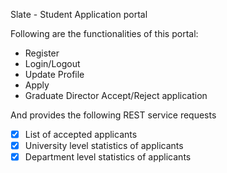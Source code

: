 Slate - Student Application portal

Following are the functionalities of this portal:

* Register
* Login/Logout
* Update Profile
* Apply
* Graduate Director Accept/Reject application

And provides the following REST service requests

- [X] List of accepted applicants
- [X] University level statistics of applicants
- [X] Department level statistics of applicants
